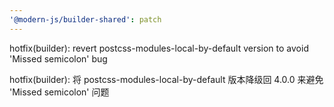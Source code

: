 ```yaml
---
'@modern-js/builder-shared': patch
---
```


hotfix(builder): revert postcss-modules-local-by-default version to avoid 'Missed semicolon' bug

hotfix(builder): 将 postcss-modules-local-by-default 版本降级回 4.0.0 来避免 'Missed semicolon' 问题
